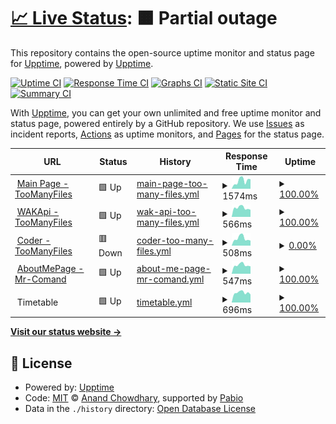 # [📈 Live Status](https://status.toomanyfiles.dev): <!--live status--> **🟧 Partial outage**

This repository contains the open-source uptime monitor and status page for [Upptime](https://upptime.js.org), powered by [Upptime](https://github.com/upptime/upptime).

[![Uptime CI](https://github.com/TooManyFiles/upptime/workflows/Uptime%20CI/badge.svg)](https://github.com/TooManyFiles/upptime/actions?query=workflow%3A%22Uptime+CI%22)
[![Response Time CI](https://github.com/TooManyFiles/upptime/workflows/Response%20Time%20CI/badge.svg)](https://github.com/TooManyFiles/upptime/actions?query=workflow%3A%22Response+Time+CI%22)
[![Graphs CI](https://github.com/TooManyFiles/upptime/workflows/Graphs%20CI/badge.svg)](https://github.com/TooManyFiles/upptime/actions?query=workflow%3A%22Graphs+CI%22)
[![Static Site CI](https://github.com/TooManyFiles/upptime/workflows/Static%20Site%20CI/badge.svg)](https://github.com/TooManyFiles/upptime/actions?query=workflow%3A%22Static+Site+CI%22)
[![Summary CI](https://github.com/TooManyFiles/upptime/workflows/Summary%20CI/badge.svg)](https://github.com/TooManyFiles/upptime/actions?query=workflow%3A%22Summary+CI%22)

With [Upptime](https://upptime.js.org), you can get your own unlimited and free uptime monitor and status page, powered entirely by a GitHub repository. We use [Issues](https://github.com/upptime/upptime/issues) as incident reports, [Actions](https://github.com/TooManyFiles/upptime/actions) as uptime monitors, and [Pages](https://status.toomanyfiles.dev) for the status page.

<!--start: status pages-->
<!-- This summary is generated by Upptime (https://github.com/upptime/upptime) -->
<!-- Do not edit this manually, your changes will be overwritten -->
<!-- prettier-ignore -->
| URL | Status | History | Response Time | Uptime |
| --- | ------ | ------- | ------------- | ------ |
| <img alt="" src="https://icons.duckduckgo.com/ip3/toomanyfiles.dev.ico" height="13"> [Main Page - TooManyFiles](https://toomanyfiles.dev/) | 🟩 Up | [main-page-too-many-files.yml](https://github.com/TooManyFiles/upptime/commits/HEAD/history/main-page-too-many-files.yml) | <details><summary><img alt="Response time graph" src="./graphs/main-page-too-many-files/response-time-week.png" height="20"> 1574ms</summary><br><a href="https://status.toomanyfiles.dev/history/main-page-too-many-files"><img alt="Response time 1820" src="https://img.shields.io/endpoint?url=https%3A%2F%2Fraw.githubusercontent.com%2FTooManyFiles%2Fupptime%2FHEAD%2Fapi%2Fmain-page-too-many-files%2Fresponse-time.json"></a><br><a href="https://status.toomanyfiles.dev/history/main-page-too-many-files"><img alt="24-hour response time 1887" src="https://img.shields.io/endpoint?url=https%3A%2F%2Fraw.githubusercontent.com%2FTooManyFiles%2Fupptime%2FHEAD%2Fapi%2Fmain-page-too-many-files%2Fresponse-time-day.json"></a><br><a href="https://status.toomanyfiles.dev/history/main-page-too-many-files"><img alt="7-day response time 1574" src="https://img.shields.io/endpoint?url=https%3A%2F%2Fraw.githubusercontent.com%2FTooManyFiles%2Fupptime%2FHEAD%2Fapi%2Fmain-page-too-many-files%2Fresponse-time-week.json"></a><br><a href="https://status.toomanyfiles.dev/history/main-page-too-many-files"><img alt="30-day response time 1385" src="https://img.shields.io/endpoint?url=https%3A%2F%2Fraw.githubusercontent.com%2FTooManyFiles%2Fupptime%2FHEAD%2Fapi%2Fmain-page-too-many-files%2Fresponse-time-month.json"></a><br><a href="https://status.toomanyfiles.dev/history/main-page-too-many-files"><img alt="1-year response time 1820" src="https://img.shields.io/endpoint?url=https%3A%2F%2Fraw.githubusercontent.com%2FTooManyFiles%2Fupptime%2FHEAD%2Fapi%2Fmain-page-too-many-files%2Fresponse-time-year.json"></a></details> | <details><summary><a href="https://status.toomanyfiles.dev/history/main-page-too-many-files">100.00%</a></summary><a href="https://status.toomanyfiles.dev/history/main-page-too-many-files"><img alt="All-time uptime 99.88%" src="https://img.shields.io/endpoint?url=https%3A%2F%2Fraw.githubusercontent.com%2FTooManyFiles%2Fupptime%2FHEAD%2Fapi%2Fmain-page-too-many-files%2Fuptime.json"></a><br><a href="https://status.toomanyfiles.dev/history/main-page-too-many-files"><img alt="24-hour uptime 100.00%" src="https://img.shields.io/endpoint?url=https%3A%2F%2Fraw.githubusercontent.com%2FTooManyFiles%2Fupptime%2FHEAD%2Fapi%2Fmain-page-too-many-files%2Fuptime-day.json"></a><br><a href="https://status.toomanyfiles.dev/history/main-page-too-many-files"><img alt="7-day uptime 100.00%" src="https://img.shields.io/endpoint?url=https%3A%2F%2Fraw.githubusercontent.com%2FTooManyFiles%2Fupptime%2FHEAD%2Fapi%2Fmain-page-too-many-files%2Fuptime-week.json"></a><br><a href="https://status.toomanyfiles.dev/history/main-page-too-many-files"><img alt="30-day uptime 100.00%" src="https://img.shields.io/endpoint?url=https%3A%2F%2Fraw.githubusercontent.com%2FTooManyFiles%2Fupptime%2FHEAD%2Fapi%2Fmain-page-too-many-files%2Fuptime-month.json"></a><br><a href="https://status.toomanyfiles.dev/history/main-page-too-many-files"><img alt="1-year uptime 99.88%" src="https://img.shields.io/endpoint?url=https%3A%2F%2Fraw.githubusercontent.com%2FTooManyFiles%2Fupptime%2FHEAD%2Fapi%2Fmain-page-too-many-files%2Fuptime-year.json"></a></details>
| <img alt="" src="https://icons.duckduckgo.com/ip3/waka.toomanyfiles.dev.ico" height="13"> [WAKApi - TooManyFiles](https://waka.toomanyfiles.dev/) | 🟩 Up | [wak-api-too-many-files.yml](https://github.com/TooManyFiles/upptime/commits/HEAD/history/wak-api-too-many-files.yml) | <details><summary><img alt="Response time graph" src="./graphs/wak-api-too-many-files/response-time-week.png" height="20"> 566ms</summary><br><a href="https://status.toomanyfiles.dev/history/wak-api-too-many-files"><img alt="Response time 671" src="https://img.shields.io/endpoint?url=https%3A%2F%2Fraw.githubusercontent.com%2FTooManyFiles%2Fupptime%2FHEAD%2Fapi%2Fwak-api-too-many-files%2Fresponse-time.json"></a><br><a href="https://status.toomanyfiles.dev/history/wak-api-too-many-files"><img alt="24-hour response time 446" src="https://img.shields.io/endpoint?url=https%3A%2F%2Fraw.githubusercontent.com%2FTooManyFiles%2Fupptime%2FHEAD%2Fapi%2Fwak-api-too-many-files%2Fresponse-time-day.json"></a><br><a href="https://status.toomanyfiles.dev/history/wak-api-too-many-files"><img alt="7-day response time 566" src="https://img.shields.io/endpoint?url=https%3A%2F%2Fraw.githubusercontent.com%2FTooManyFiles%2Fupptime%2FHEAD%2Fapi%2Fwak-api-too-many-files%2Fresponse-time-week.json"></a><br><a href="https://status.toomanyfiles.dev/history/wak-api-too-many-files"><img alt="30-day response time 559" src="https://img.shields.io/endpoint?url=https%3A%2F%2Fraw.githubusercontent.com%2FTooManyFiles%2Fupptime%2FHEAD%2Fapi%2Fwak-api-too-many-files%2Fresponse-time-month.json"></a><br><a href="https://status.toomanyfiles.dev/history/wak-api-too-many-files"><img alt="1-year response time 671" src="https://img.shields.io/endpoint?url=https%3A%2F%2Fraw.githubusercontent.com%2FTooManyFiles%2Fupptime%2FHEAD%2Fapi%2Fwak-api-too-many-files%2Fresponse-time-year.json"></a></details> | <details><summary><a href="https://status.toomanyfiles.dev/history/wak-api-too-many-files">100.00%</a></summary><a href="https://status.toomanyfiles.dev/history/wak-api-too-many-files"><img alt="All-time uptime 99.87%" src="https://img.shields.io/endpoint?url=https%3A%2F%2Fraw.githubusercontent.com%2FTooManyFiles%2Fupptime%2FHEAD%2Fapi%2Fwak-api-too-many-files%2Fuptime.json"></a><br><a href="https://status.toomanyfiles.dev/history/wak-api-too-many-files"><img alt="24-hour uptime 100.00%" src="https://img.shields.io/endpoint?url=https%3A%2F%2Fraw.githubusercontent.com%2FTooManyFiles%2Fupptime%2FHEAD%2Fapi%2Fwak-api-too-many-files%2Fuptime-day.json"></a><br><a href="https://status.toomanyfiles.dev/history/wak-api-too-many-files"><img alt="7-day uptime 100.00%" src="https://img.shields.io/endpoint?url=https%3A%2F%2Fraw.githubusercontent.com%2FTooManyFiles%2Fupptime%2FHEAD%2Fapi%2Fwak-api-too-many-files%2Fuptime-week.json"></a><br><a href="https://status.toomanyfiles.dev/history/wak-api-too-many-files"><img alt="30-day uptime 100.00%" src="https://img.shields.io/endpoint?url=https%3A%2F%2Fraw.githubusercontent.com%2FTooManyFiles%2Fupptime%2FHEAD%2Fapi%2Fwak-api-too-many-files%2Fuptime-month.json"></a><br><a href="https://status.toomanyfiles.dev/history/wak-api-too-many-files"><img alt="1-year uptime 99.87%" src="https://img.shields.io/endpoint?url=https%3A%2F%2Fraw.githubusercontent.com%2FTooManyFiles%2Fupptime%2FHEAD%2Fapi%2Fwak-api-too-many-files%2Fuptime-year.json"></a></details>
| <img alt="" src="https://icons.duckduckgo.com/ip3/coder.toomanyfiles.dev.ico" height="13"> [Coder - TooManyFiles](https://coder.toomanyfiles.dev/) | 🟥 Down | [coder-too-many-files.yml](https://github.com/TooManyFiles/upptime/commits/HEAD/history/coder-too-many-files.yml) | <details><summary><img alt="Response time graph" src="./graphs/coder-too-many-files/response-time-week.png" height="20"> 508ms</summary><br><a href="https://status.toomanyfiles.dev/history/coder-too-many-files"><img alt="Response time 540" src="https://img.shields.io/endpoint?url=https%3A%2F%2Fraw.githubusercontent.com%2FTooManyFiles%2Fupptime%2FHEAD%2Fapi%2Fcoder-too-many-files%2Fresponse-time.json"></a><br><a href="https://status.toomanyfiles.dev/history/coder-too-many-files"><img alt="24-hour response time 353" src="https://img.shields.io/endpoint?url=https%3A%2F%2Fraw.githubusercontent.com%2FTooManyFiles%2Fupptime%2FHEAD%2Fapi%2Fcoder-too-many-files%2Fresponse-time-day.json"></a><br><a href="https://status.toomanyfiles.dev/history/coder-too-many-files"><img alt="7-day response time 508" src="https://img.shields.io/endpoint?url=https%3A%2F%2Fraw.githubusercontent.com%2FTooManyFiles%2Fupptime%2FHEAD%2Fapi%2Fcoder-too-many-files%2Fresponse-time-week.json"></a><br><a href="https://status.toomanyfiles.dev/history/coder-too-many-files"><img alt="30-day response time 471" src="https://img.shields.io/endpoint?url=https%3A%2F%2Fraw.githubusercontent.com%2FTooManyFiles%2Fupptime%2FHEAD%2Fapi%2Fcoder-too-many-files%2Fresponse-time-month.json"></a><br><a href="https://status.toomanyfiles.dev/history/coder-too-many-files"><img alt="1-year response time 540" src="https://img.shields.io/endpoint?url=https%3A%2F%2Fraw.githubusercontent.com%2FTooManyFiles%2Fupptime%2FHEAD%2Fapi%2Fcoder-too-many-files%2Fresponse-time-year.json"></a></details> | <details><summary><a href="https://status.toomanyfiles.dev/history/coder-too-many-files">0.00%</a></summary><a href="https://status.toomanyfiles.dev/history/coder-too-many-files"><img alt="All-time uptime 28.36%" src="https://img.shields.io/endpoint?url=https%3A%2F%2Fraw.githubusercontent.com%2FTooManyFiles%2Fupptime%2FHEAD%2Fapi%2Fcoder-too-many-files%2Fuptime.json"></a><br><a href="https://status.toomanyfiles.dev/history/coder-too-many-files"><img alt="24-hour uptime 0.00%" src="https://img.shields.io/endpoint?url=https%3A%2F%2Fraw.githubusercontent.com%2FTooManyFiles%2Fupptime%2FHEAD%2Fapi%2Fcoder-too-many-files%2Fuptime-day.json"></a><br><a href="https://status.toomanyfiles.dev/history/coder-too-many-files"><img alt="7-day uptime 0.00%" src="https://img.shields.io/endpoint?url=https%3A%2F%2Fraw.githubusercontent.com%2FTooManyFiles%2Fupptime%2FHEAD%2Fapi%2Fcoder-too-many-files%2Fuptime-week.json"></a><br><a href="https://status.toomanyfiles.dev/history/coder-too-many-files"><img alt="30-day uptime 0.00%" src="https://img.shields.io/endpoint?url=https%3A%2F%2Fraw.githubusercontent.com%2FTooManyFiles%2Fupptime%2FHEAD%2Fapi%2Fcoder-too-many-files%2Fuptime-month.json"></a><br><a href="https://status.toomanyfiles.dev/history/coder-too-many-files"><img alt="1-year uptime 28.36%" src="https://img.shields.io/endpoint?url=https%3A%2F%2Fraw.githubusercontent.com%2FTooManyFiles%2Fupptime%2FHEAD%2Fapi%2Fcoder-too-many-files%2Fuptime-year.json"></a></details>
| <img alt="" src="https://icons.duckduckgo.com/ip3/mr-comand.toomanyfiles.dev.ico" height="13"> [AboutMePage - Mr-Comand](https://mr-comand.toomanyfiles.dev/) | 🟩 Up | [about-me-page-mr-comand.yml](https://github.com/TooManyFiles/upptime/commits/HEAD/history/about-me-page-mr-comand.yml) | <details><summary><img alt="Response time graph" src="./graphs/about-me-page-mr-comand/response-time-week.png" height="20"> 547ms</summary><br><a href="https://status.toomanyfiles.dev/history/about-me-page-mr-comand"><img alt="Response time 638" src="https://img.shields.io/endpoint?url=https%3A%2F%2Fraw.githubusercontent.com%2FTooManyFiles%2Fupptime%2FHEAD%2Fapi%2Fabout-me-page-mr-comand%2Fresponse-time.json"></a><br><a href="https://status.toomanyfiles.dev/history/about-me-page-mr-comand"><img alt="24-hour response time 466" src="https://img.shields.io/endpoint?url=https%3A%2F%2Fraw.githubusercontent.com%2FTooManyFiles%2Fupptime%2FHEAD%2Fapi%2Fabout-me-page-mr-comand%2Fresponse-time-day.json"></a><br><a href="https://status.toomanyfiles.dev/history/about-me-page-mr-comand"><img alt="7-day response time 547" src="https://img.shields.io/endpoint?url=https%3A%2F%2Fraw.githubusercontent.com%2FTooManyFiles%2Fupptime%2FHEAD%2Fapi%2Fabout-me-page-mr-comand%2Fresponse-time-week.json"></a><br><a href="https://status.toomanyfiles.dev/history/about-me-page-mr-comand"><img alt="30-day response time 551" src="https://img.shields.io/endpoint?url=https%3A%2F%2Fraw.githubusercontent.com%2FTooManyFiles%2Fupptime%2FHEAD%2Fapi%2Fabout-me-page-mr-comand%2Fresponse-time-month.json"></a><br><a href="https://status.toomanyfiles.dev/history/about-me-page-mr-comand"><img alt="1-year response time 638" src="https://img.shields.io/endpoint?url=https%3A%2F%2Fraw.githubusercontent.com%2FTooManyFiles%2Fupptime%2FHEAD%2Fapi%2Fabout-me-page-mr-comand%2Fresponse-time-year.json"></a></details> | <details><summary><a href="https://status.toomanyfiles.dev/history/about-me-page-mr-comand">100.00%</a></summary><a href="https://status.toomanyfiles.dev/history/about-me-page-mr-comand"><img alt="All-time uptime 99.91%" src="https://img.shields.io/endpoint?url=https%3A%2F%2Fraw.githubusercontent.com%2FTooManyFiles%2Fupptime%2FHEAD%2Fapi%2Fabout-me-page-mr-comand%2Fuptime.json"></a><br><a href="https://status.toomanyfiles.dev/history/about-me-page-mr-comand"><img alt="24-hour uptime 100.00%" src="https://img.shields.io/endpoint?url=https%3A%2F%2Fraw.githubusercontent.com%2FTooManyFiles%2Fupptime%2FHEAD%2Fapi%2Fabout-me-page-mr-comand%2Fuptime-day.json"></a><br><a href="https://status.toomanyfiles.dev/history/about-me-page-mr-comand"><img alt="7-day uptime 100.00%" src="https://img.shields.io/endpoint?url=https%3A%2F%2Fraw.githubusercontent.com%2FTooManyFiles%2Fupptime%2FHEAD%2Fapi%2Fabout-me-page-mr-comand%2Fuptime-week.json"></a><br><a href="https://status.toomanyfiles.dev/history/about-me-page-mr-comand"><img alt="30-day uptime 100.00%" src="https://img.shields.io/endpoint?url=https%3A%2F%2Fraw.githubusercontent.com%2FTooManyFiles%2Fupptime%2FHEAD%2Fapi%2Fabout-me-page-mr-comand%2Fuptime-month.json"></a><br><a href="https://status.toomanyfiles.dev/history/about-me-page-mr-comand"><img alt="1-year uptime 99.91%" src="https://img.shields.io/endpoint?url=https%3A%2F%2Fraw.githubusercontent.com%2FTooManyFiles%2Fupptime%2FHEAD%2Fapi%2Fabout-me-page-mr-comand%2Fuptime-year.json"></a></details>
| <img alt="" src="https://icons.duckduckgo.com/ip3/null.ico" height="13"> Timetable | 🟩 Up | [timetable.yml](https://github.com/TooManyFiles/upptime/commits/HEAD/history/timetable.yml) | <details><summary><img alt="Response time graph" src="./graphs/timetable/response-time-week.png" height="20"> 696ms</summary><br><a href="https://status.toomanyfiles.dev/history/timetable"><img alt="Response time 933" src="https://img.shields.io/endpoint?url=https%3A%2F%2Fraw.githubusercontent.com%2FTooManyFiles%2Fupptime%2FHEAD%2Fapi%2Ftimetable%2Fresponse-time.json"></a><br><a href="https://status.toomanyfiles.dev/history/timetable"><img alt="24-hour response time 568" src="https://img.shields.io/endpoint?url=https%3A%2F%2Fraw.githubusercontent.com%2FTooManyFiles%2Fupptime%2FHEAD%2Fapi%2Ftimetable%2Fresponse-time-day.json"></a><br><a href="https://status.toomanyfiles.dev/history/timetable"><img alt="7-day response time 696" src="https://img.shields.io/endpoint?url=https%3A%2F%2Fraw.githubusercontent.com%2FTooManyFiles%2Fupptime%2FHEAD%2Fapi%2Ftimetable%2Fresponse-time-week.json"></a><br><a href="https://status.toomanyfiles.dev/history/timetable"><img alt="30-day response time 678" src="https://img.shields.io/endpoint?url=https%3A%2F%2Fraw.githubusercontent.com%2FTooManyFiles%2Fupptime%2FHEAD%2Fapi%2Ftimetable%2Fresponse-time-month.json"></a><br><a href="https://status.toomanyfiles.dev/history/timetable"><img alt="1-year response time 933" src="https://img.shields.io/endpoint?url=https%3A%2F%2Fraw.githubusercontent.com%2FTooManyFiles%2Fupptime%2FHEAD%2Fapi%2Ftimetable%2Fresponse-time-year.json"></a></details> | <details><summary><a href="https://status.toomanyfiles.dev/history/timetable">100.00%</a></summary><a href="https://status.toomanyfiles.dev/history/timetable"><img alt="All-time uptime 99.84%" src="https://img.shields.io/endpoint?url=https%3A%2F%2Fraw.githubusercontent.com%2FTooManyFiles%2Fupptime%2FHEAD%2Fapi%2Ftimetable%2Fuptime.json"></a><br><a href="https://status.toomanyfiles.dev/history/timetable"><img alt="24-hour uptime 100.00%" src="https://img.shields.io/endpoint?url=https%3A%2F%2Fraw.githubusercontent.com%2FTooManyFiles%2Fupptime%2FHEAD%2Fapi%2Ftimetable%2Fuptime-day.json"></a><br><a href="https://status.toomanyfiles.dev/history/timetable"><img alt="7-day uptime 100.00%" src="https://img.shields.io/endpoint?url=https%3A%2F%2Fraw.githubusercontent.com%2FTooManyFiles%2Fupptime%2FHEAD%2Fapi%2Ftimetable%2Fuptime-week.json"></a><br><a href="https://status.toomanyfiles.dev/history/timetable"><img alt="30-day uptime 100.00%" src="https://img.shields.io/endpoint?url=https%3A%2F%2Fraw.githubusercontent.com%2FTooManyFiles%2Fupptime%2FHEAD%2Fapi%2Ftimetable%2Fuptime-month.json"></a><br><a href="https://status.toomanyfiles.dev/history/timetable"><img alt="1-year uptime 99.84%" src="https://img.shields.io/endpoint?url=https%3A%2F%2Fraw.githubusercontent.com%2FTooManyFiles%2Fupptime%2FHEAD%2Fapi%2Ftimetable%2Fuptime-year.json"></a></details>

<!--end: status pages-->

[**Visit our status website →**](https://status.toomanyfiles.dev)

## 📄 License

- Powered by: [Upptime](https://github.com/upptime/upptime)
- Code: [MIT](./LICENSE) © [Anand Chowdhary](https://anandchowdhary.com), supported by [Pabio](https://pabio.com)
- Data in the `./history` directory: [Open Database License](https://opendatacommons.org/licenses/odbl/1-0/)
